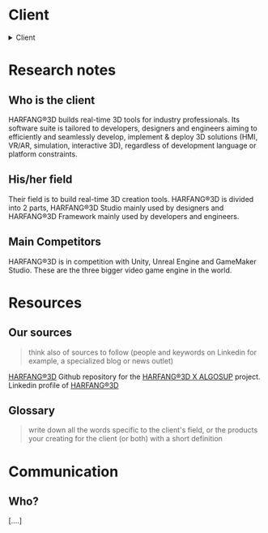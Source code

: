 # Client

<details>
<summary> Client </summary>

- [Client](#client)
- [Research notes](#research-notes)
  - [Who is the client](#who-is-the-client)
  - [His/her field](#hisher-field)
  - [Competition](#competition)
- [Resources](#resources)
  - [Your sources](#your-sources)
  - [Glossary](#glossary)
- [Communication](#communication)
  - [Who?](#who)

</details>

# Research notes

## Who is the client

HARFANG®3D builds real-time 3D tools for industry professionals. Its software suite is tailored to developers, designers and engineers aiming to efficiently and seamlessly develop, implement & deploy 3D solutions (HMI, VR/AR, simulation, interactive 3D), regardless of development language or platform constraints.

## His/her field

Their field is to build real-time 3D creation tools. HARFANG®3D is divided into 2 parts, HARFANG®3D Studio mainly used by designers and HARFANG®3D Framework mainly used by developers and engineers.

## Main Competitors

HARFANG®3D is in competition with Unity, Unreal Engine and GameMaker Studio. These are the three bigger video game engine in the world.

# Resources

## Our sources

> think also of sources to follow (people and keywords on Linkedin for example, a specialized blog or news outlet)

[HARFANG®3D](https://www.harfang3d.com/en_US/)
Github repository for the [HARFANG®3D X ALGOSUP](https://github.com/harfang3d/algosup-binding-project) project.
Linkedin profile of [HARFANG®3D](https://www.linkedin.com/company/harfang3d/)

## Glossary

> write down all the words specific to the client's field, or the products your creating for the client (or both) with a short definition

# Communication

## Who?

[....]